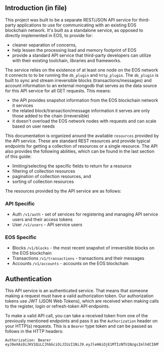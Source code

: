 ## Introduction (in file)

This project was built to be a separate REST/JSON API service for third-party
applications to use for communicating with an existing EOS blockchain network.
It's built as a standalone service, as opposed to directly implemented in EOS,
to provide for:

* cleaner separation of concerns,
* help lessen the processing load and memory footprint of EOS
* provide a standard API service that third-party developers can utilize with
  their existing toolchain, libraries and frameworks.

The service relies on the existence of at least one node on the EOS network it
connects to to be running the `db_plugin` and `http_plugin`. The `db_plugin` is
built to sync and stream irreversible blocks (transactions/messages) and account
information to an external mongodb that serves as the data source for this API
service for all GET requests. This means:

* the API provides snapshot information from the EOS blockchain network it
  services
* the related block/transaction/message information it serves are only those
  added to the chain (irreversible)
* it doesn't overload the EOS network nodes with requests and can scale based on
  user needs

This documentation is organized around the available `resources` provided by the
API service. These are standard REST resources and provide typical endpoints for
getting a collection of resources or a single resource. The API also provides the
following abilities, which can be found in the last section of this guide:

* limiting/selecting the specific fields to return for a resource
* filtering of collection resources
* pagination of collection resources, and
* sorting of collection resources

The resources provided by the API service are as follows:

### API Specific

* Auth `/v1/auth` - set of services for registering and managing API service
  users and their access tokens
* User `/v1/users` - API service users

### EOS Specific

* Blocks `/v1/blocks` - the most recent snapshot of irreversible blocks on the
  EOS blockchain
* Transactions `/v1/transactions` - transactions and their messages
* Accounts `/v1/accounts` - accounts on the EOS blockchain

## Authentication

This API service is an authenticated service. That means that someone making a
request must have a valid authorization token. Our authorization tokens use JWT
(JSON Web Tokens), which are received when making calls to the register, login
or refresh-token API endpoints.

To make a valid API call, you can take a received token from one of the
previously mentioned endpoints and pass it as the `Authorization` header on your
HTTP(s) requests. This is a `Bearer` type token and can be passed as follows in
the HTTP headers:

```
Authorization: Bearer eyJ0eXAiOiJKV1QiLCJhbGciOiJIUzI1NiJ9.eyJleHAiOjE1MTIzNTU1NzgsImlhdCI6MTUxMjM1NDY3OCwic3ViIjoiNWExNTBiNDhlMGEyMWIwYWVmNGFiYzU1In0.WT2vKAK6hdHXBCWGRIzxo7KwRE6e_szvhwb0eO48lUA
```
